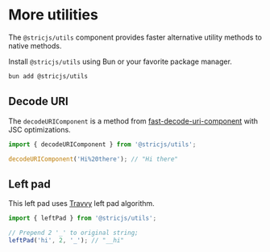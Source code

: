 # More utilities
The `@stricjs/utils` component provides faster alternative utility methods to native methods.

Install `@stricjs/utils` using Bun or your favorite package manager.
```bash
bun add @stricjs/utils
```

## Decode URI 
The `decodeURIComponent` is a method from [fast-decode-uri-component](https://github.com/delvedor/fast-decode-uri-component) with JSC optimizations.

```typescript
import { decodeURIComponent } from '@stricjs/utils';

decodeURIComponent('Hi%20there'); // "Hi there"
```

## Left pad
This left pad uses [Travvy](https://github.com/ThePrimeagen/leftPadDeez/blob/master/src/leftPads.js#L213) left pad algorithm.

```typescript
import { leftPad } from '@stricjs/utils';

// Prepend 2 '_' to original string;
leftPad('hi', 2, '_'); // "__hi"
```
